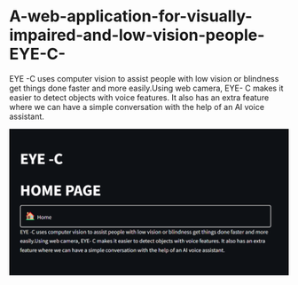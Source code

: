 # A-web-application-for-visually-impaired-and-low-vision-people-EYE-C-
EYE -C uses computer vision to assist people with low vision or blindness get things done faster and more easily.Using web camera, EYE- C makes it easier to detect objects with voice features. It also has an extra feature where we can have a simple conversation with the help of an AI voice assistant.


![image alt](https://github.com/AnushaGaneshan06/A-web-application-for-visually-impaired-and-low-vision-people-EYE-C-/blob/3b9472043c98e082e4c394c5a033f9f62cb00cbd/eye-c.png)
